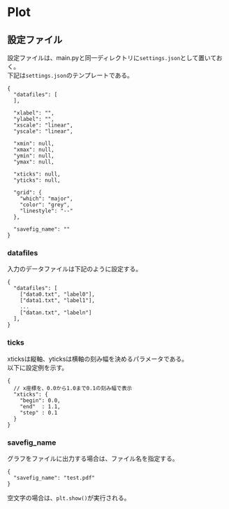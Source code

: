# Plot
## 設定ファイル
設定ファイルは、main.pyと同一ディレクトリに`settings.json`として置いておく。  
下記は`settings.json`のテンプレートである。
```
{
  "datafiles": [
  ],

  "xlabel": "",
  "ylabel": "",
  "xscale": "linear",
  "yscale": "linear",

  "xmin": null,
  "xmax": null,
  "ymin": null,
  "ymax": null,

  "xticks": null,
  "yticks": null,

  "grid": {
    "which": "major",
    "color": "grey",
    "linestyle": "--"
  },

  "savefig_name": ""
}
```

### datafiles
入力のデータファイルは下記のように設定する。
```
{
  "datafiles": [
    ["data0.txt", "label0"],
    ["data1.txt", "label1"],
    ...
    ["datan.txt", "labeln"]
  ],
}
```

### ticks
xticksは縦軸、yticksは横軸の刻み幅を決めるパラメータである。  
以下に設定例を示す。
```
{
  // x座標を、0.0から1.0まで0.1の刻み幅で表示
  "xticks": {
    "begin": 0.0,
    "end"  : 1.1,
    "step" : 0.1
  }
}
```

### savefig_name
グラフをファイルに出力する場合は、ファイル名を指定する。
```
{
  "savefig_name": "test.pdf"
}
```
空文字の場合は、`plt.show()`が実行される。
